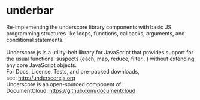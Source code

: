 # underbar
Re-implementing the underscore library components with basic JS programming structures like loops, functions, callbacks, arguments, and conditional statements.<br/>
<br/>Underscore.js is a utility-belt library for JavaScript that provides support for the usual functional suspects (each, map, reduce, filter...) without extending any core JavaScript objects.
<br/>For Docs, License, Tests, and pre-packed downloads, see: http://underscorejs.org
<br/>Underscore is an open-sourced component of DocumentCloud: https://github.com/documentcloud
